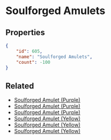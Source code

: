 # Soulforged Amulets

<no description available>

## Properties

```json
{
    "id": 605,
    "name": "Soulforged Amulets",
    "count": -100
}
```

## Related

- [Soulforged Amulet (Purple)](../items/18367-soulforged-amulet-purple.md)
- [Soulforged Amulet (Purple)](../items/18368-soulforged-amulet-purple.md)
- [Soulforged Amulet (Purple)](../items/18369-soulforged-amulet-purple.md)
- [Soulforged Amulet (Yellow)](../items/18370-soulforged-amulet-yellow.md)
- [Soulforged Amulet (Yellow)](../items/18371-soulforged-amulet-yellow.md)
- [Soulforged Amulet (Yellow)](../items/18372-soulforged-amulet-yellow.md)

